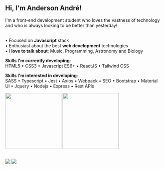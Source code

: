 ## Hi, I'm Anderson André!

I'm a front-end development student who loves the vastness of technology and who is always looking to be better than yesterday!

<br/>• Focused on **Javascript** stack
<br/>• Enthusiast about the best **web development** technologies
<br/>• I **love to talk about**: Music, Programming, Astronomy and Biology

**Skills I'm currently developing**:</br>
HTML5 • CSS3 • Javascript ES6+ • ReactJS • Tailwind CSS

**Skills I'm interested in developing**:</br>
SASS • Typescript • Jest • Axios • Webpack • SEO • Bootstrap • Material UI • Jquery • Nodejs • Express • Rest APIs


<div>
 <a href="https://github.com/Anderson-Andre-P"></a>
  <img height="180em" src="https://github-readme-stats.vercel.app/api?username=Anderson-Andre-P&show_icons=true&theme=dark&include_all_commits=true&count_private=true"/>
  <img height="180em" src="https://github-readme-stats.vercel.app/api/top-langs/?username=Anderson-Andre-P&layout=compact&langs_count=7&theme=dark"/>
</div>
 
<!-- <div style="display: inline_block"><br>
  <img align="center" alt="HTML" height="30" width="40" src="https://cdn.jsdelivr.net/gh/devicons/devicon/icons/html5/html5-original.svg">
  <img align="center" alt="CSS" height="30" width="40" src="https://cdn.jsdelivr.net/gh/devicons/devicon/icons/css3/css3-original.svg">
  <img align="center" alt="Tailwind" height="30" width="40" src="https://cdn.jsdelivr.net/gh/devicons/devicon/icons/tailwindcss/tailwindcss-plain.svg">
  <img align="center" alt="Javascript" height="30" width="40" src="https://cdn.jsdelivr.net/gh/devicons/devicon/icons/javascript/javascript-original.svg">
  <img align="center" alt="Python" height="30" width="40" src="https://cdn.jsdelivr.net/gh/devicons/devicon/icons/python/python-original.svg">
  <img align="center" alt="Django" height="30" width="40" src="https://cdn.jsdelivr.net/gh/devicons/devicon/icons/django/django-original.svg">
</div>
  -->
 ##
 
 <div> 
  <a href = "mailto:andreandersoncaue.e@gmail.com"><img src="https://img.shields.io/badge/-Gmail-%23333?style=for-the-badge&logo=gmail&logoColor=white" target="_blank"></a>
  <a href="https://www.linkedin.com/in/anderson-andre-pereira/" target="_blank"><img src="https://img.shields.io/badge/-LinkedIn-%230077B5?style=for-the-badge&logo=linkedin&logoColor=white" target="_blank"></a> 
 
<!-- ![Snake animation](https://github.com/Anderson-Andre-P/Anderson-Andre-P/blob/output/github-contribution-grid-snake.svg) -->
 
</div>

 
